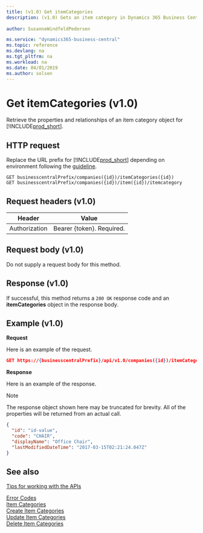 ```yaml
---
title: (v1.0) Get itemCategories
description: (v1.0) Gets an item category in Dynamics 365 Business Central.
 
author: SusanneWindfeldPedersen

ms.service: "dynamics365-business-central"
ms.topic: reference
ms.devlang: na
ms.tgt_pltfrm: na
ms.workload: na
ms.date: 04/01/2019
ms.author: solsen
---
```


# Get itemCategories (v1.0)
Retrieve the properties and relationships of an item category object for [!INCLUDE[prod_short](../../../includes/prod_short.md)].

## HTTP request
Replace the URL prefix for [!INCLUDE[prod_short](../../../includes/prod_short.md)] depending on environment following the [guideline](../../v1.0/endpoints-apis-for-dynamics.md).

```
GET businesscentralPrefix/companies({id})/itemCategories({id})
GET businesscentralPrefix/companies({id})/item({id})/itemcategory
```

## Request headers (v1.0)

|Header       |Value                    |
|-------------|-------------------------|
|Authorization|Bearer {token}. Required.|

## Request body (v1.0)
Do not supply a request body for this method.

## Response (v1.0)
If successful, this method returns a ```200 OK``` response code and an **itemCategories** object in the response body.

## Example (v1.0)

**Request**

Here is an example of the request.
```json
GET https://{businesscentralPrefix}/api/v1.0/companies({id})/itemCategories({id})
```

**Response**

Here is an example of the response. 

> [!NOTE]  
>   The response object shown here may be truncated for brevity. All of the properties will be returned from an actual call.

```json
{
  "id": "id-value",
  "code": "CHAIR",
  "displayName": "Office Chair",
  "lastModifiedDateTime": "2017-03-15T02:21:24.047Z"
}
```


## See also
[Tips for working with the APIs](../../../developer/devenv-connect-apps-tips.md)  



[Error Codes](../dynamics_error_codes.md)  
[Item Categories](../resources/dynamics_itemcategories.md)  
[Create Item Categories](../api/dynamics_create_itemcategories.md)  
[Update Item Categories](../api/dynamics_itemcategories_update.md)  
[Delete Item Categories](../api/dynamics_itemcategories_delete.md)  
